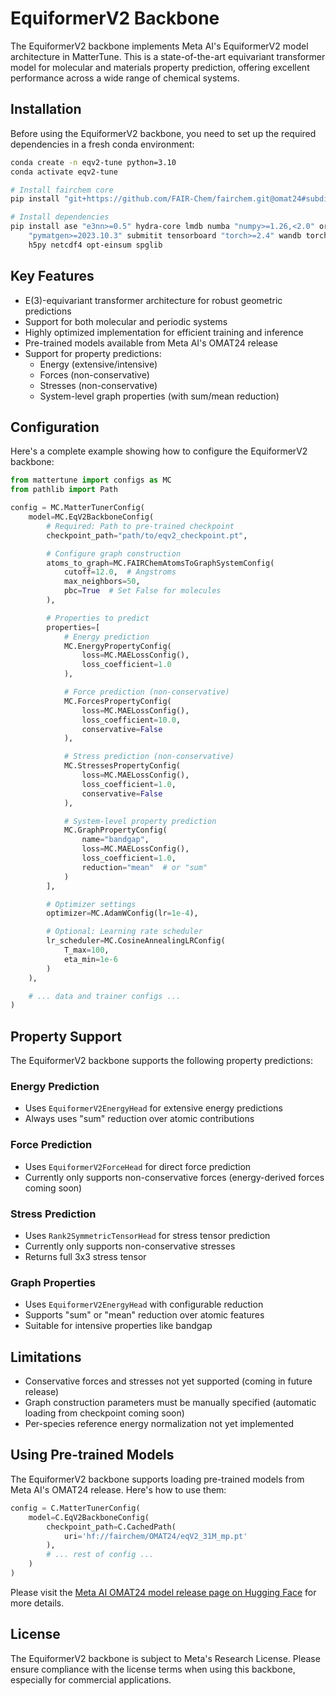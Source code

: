 # EquiformerV2 Backbone

The EquiformerV2 backbone implements Meta AI's EquiformerV2 model architecture in MatterTune. This is a state-of-the-art equivariant transformer model for molecular and materials property prediction, offering excellent performance across a wide range of chemical systems.

## Installation

Before using the EquiformerV2 backbone, you need to set up the required dependencies in a fresh conda environment:

```bash
conda create -n eqv2-tune python=3.10
conda activate eqv2-tune

# Install fairchem core
pip install "git+https://github.com/FAIR-Chem/fairchem.git@omat24#subdirectory=packages/fairchem-core" --no-deps

# Install dependencies
pip install ase "e3nn>=0.5" hydra-core lmdb numba "numpy>=1.26,<2.0" orjson \
    "pymatgen>=2023.10.3" submitit tensorboard "torch>=2.4" wandb torch_geometric \
    h5py netcdf4 opt-einsum spglib
```

## Key Features

- E(3)-equivariant transformer architecture for robust geometric predictions
- Support for both molecular and periodic systems
- Highly optimized implementation for efficient training and inference
- Pre-trained models available from Meta AI's OMAT24 release
- Support for property predictions:
  - Energy (extensive/intensive)
  - Forces (non-conservative)
  - Stresses (non-conservative)
  - System-level graph properties (with sum/mean reduction)

## Configuration

Here's a complete example showing how to configure the EquiformerV2 backbone:

```python
from mattertune import configs as MC
from pathlib import Path

config = MC.MatterTunerConfig(
    model=MC.EqV2BackboneConfig(
        # Required: Path to pre-trained checkpoint
        checkpoint_path="path/to/eqv2_checkpoint.pt",

        # Configure graph construction
        atoms_to_graph=MC.FAIRChemAtomsToGraphSystemConfig(
            cutoff=12.0,  # Angstroms
            max_neighbors=50,
            pbc=True  # Set False for molecules
        ),

        # Properties to predict
        properties=[
            # Energy prediction
            MC.EnergyPropertyConfig(
                loss=MC.MAELossConfig(),
                loss_coefficient=1.0
            ),

            # Force prediction (non-conservative)
            MC.ForcesPropertyConfig(
                loss=MC.MAELossConfig(),
                loss_coefficient=10.0,
                conservative=False
            ),

            # Stress prediction (non-conservative)
            MC.StressesPropertyConfig(
                loss=MC.MAELossConfig(),
                loss_coefficient=1.0,
                conservative=False
            ),

            # System-level property prediction
            MC.GraphPropertyConfig(
                name="bandgap",
                loss=MC.MAELossConfig(),
                loss_coefficient=1.0,
                reduction="mean"  # or "sum"
            )
        ],

        # Optimizer settings
        optimizer=MC.AdamWConfig(lr=1e-4),

        # Optional: Learning rate scheduler
        lr_scheduler=MC.CosineAnnealingLRConfig(
            T_max=100,
            eta_min=1e-6
        )
    ),

    # ... data and trainer configs ...
)
```

## Property Support

The EquiformerV2 backbone supports the following property predictions:

### Energy Prediction
- Uses `EquiformerV2EnergyHead` for extensive energy predictions
- Always uses "sum" reduction over atomic contributions

### Force Prediction
- Uses `EquiformerV2ForceHead` for direct force prediction
- Currently only supports non-conservative forces (energy-derived forces coming soon)

### Stress Prediction
- Uses `Rank2SymmetricTensorHead` for stress tensor prediction
- Currently only supports non-conservative stresses
- Returns full 3x3 stress tensor

### Graph Properties
- Uses `EquiformerV2EnergyHead` with configurable reduction
- Supports "sum" or "mean" reduction over atomic features
- Suitable for intensive properties like bandgap

## Limitations

- Conservative forces and stresses not yet supported (coming in future release)
- Graph construction parameters must be manually specified (automatic loading from checkpoint coming soon)
- Per-species reference energy normalization not yet implemented

## Using Pre-trained Models

The EquiformerV2 backbone supports loading pre-trained models from Meta AI's OMAT24 release. Here's how to use them:

```python
config = C.MatterTunerConfig(
    model=C.EqV2BackboneConfig(
        checkpoint_path=C.CachedPath(
            uri='hf://fairchem/OMAT24/eqV2_31M_mp.pt'
        ),
        # ... rest of config ...
    )
)
```

Please visit the [Meta AI OMAT24 model release page on Hugging Face](https://huggingface.co/fairchem/OMAT24) for more details.

## License

The EquiformerV2 backbone is subject to Meta's Research License. Please ensure compliance with the license terms when using this backbone, especially for commercial applications.
